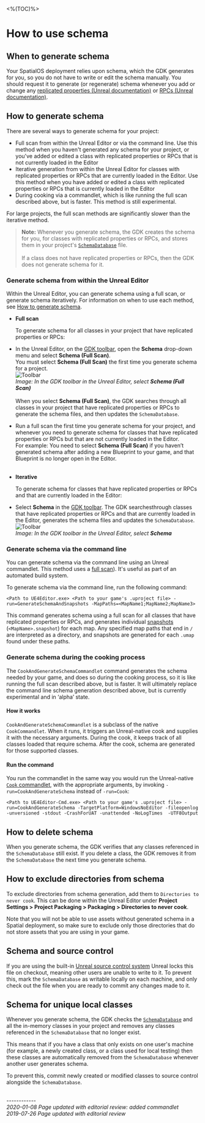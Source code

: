 <%(TOC)%>

# How to use schema

## When to generate schema  
Your SpatialOS deployment relies upon schema, which the GDK generates for you, so you do not have to write or edit the schema manually. You should request it to generate (or regenerate) schema whenever you add or change any [replicated properties (Unreal documentation)](https://docs.unrealengine.com/en-US/Gameplay/Networking/Actors/Properties) or [RPCs (Unreal documentation)](https://docs.unrealengine.com/en-us/Gameplay/Networking/Actors/RPCs).

## How to generate schema  
There are several ways to generate schema for your project: 

* Full scan from within the Unreal Editor or via the command line. Use this method when you haven't generated any schema for your project, or you've added or edited a class with replicated properties or RPCs that is not currently loaded in the Editor
* Iterative generation from within the Unreal Editor for classes with replicated properties or RPCs that are currently loaded in the Editor. Use this method when you have added or edited a class with replicated properties or RPCs that is currently loaded in the Editor
* During cooking via a commandlet, which is like running the full scan described above, but is faster. This method is still experimental.


For large projects, the full scan methods are significantly slower than the iterative method.

> **Note:** Whenever you generate schema, the GDK creates the schema for you, for classes with replicated properties or RPCs, and stores them in your project's [`SchemaDatabase`]({{urlRoot}}/content/glossary#schemadatabase) file. 
> <br><br>
> If a class does not have replicated properties or RPCs, then the GDK does not generate schema for it.

### Generate schema from within the Unreal Editor  
Within the Unreal Editor, you can generate schema using a full scan, or generate schema iteratively. For information on when to use each method, see [How to generate schema](#how-to-generate-schema).

* **Full scan** 

    To generate schema for all classes in your project that have replicated properties or RPCs:<br/>

* In the Unreal Editor, on the [GDK toolbar]({{urlRoot}}/content/unreal-editor-interface/toolbars#buttons), open the **Schema** drop-down menu and select **Schema (Full Scan)**.<br/> You must select **Schema (Full Scan)** the first time you generate schema for a project. 
    <br/> ![Toolbar]({{assetRoot}}assets/screen-grabs/toolbar/schema-button-full-scan.png)<br/>
    _Image: In the GDK toolbar in the Unreal Editor, select **Schema (Full Scan)**_<br/>
    <br/>When you select **Schema (Full Scan)**, the GDK searches through all classes in your project that have replicated properties or RPCs to generate the schema files, and then updates the `SchemaDatabase`. <br/>

* Run a full scan the first time you generate schema for your project, and whenever you need to generate schema for classes that have replicated properties or RPCs but that are not currently loaded in the Editor.<br/>For example: You need to select **Schema (Full Scan)** if you haven’t generated schema after adding a new Blueprint to your game, and that Blueprint is no longer open in the Editor.<br/><br/>

* **Iterative**

    To generate schema for classes that have replicated properties or RPCs and that are currently loaded in the Editor: <br/>

* Select **Schema** in the [GDK toolbar]({{urlRoot}}/content/unreal-editor-interface/toolbars#buttons). The GDK searchesthrough classes that have replicated properties or RPCs and that are currently loaded in the Editor, generates the schema files and updates the `SchemaDatabase`.<br/>
    ![Toolbar]({{assetRoot}}assets/screen-grabs/toolbar/schema-button.png)<br/>
    _Image: In the GDK toolbar in the Unreal Editor, select **Schema**_<br/>

### Generate schema via the command line  
You can generate schema via the command line using an Unreal commandlet. This method uses a [full scan](#how-to-generate-schema)). It's useful as part of an automated build system.

To generate schema via the command line, run the following command:

```
<Path to UE4Editor.exe> <Path to your game's .uproject file> -run=GenerateSchemaAndSnapshots -MapPaths=<MapName1;MapName2;MapName3>
```

This command generates schema using a full scan for all classes that have replicated properties or RPCs, and generates individual [snapshots]({{urlRoot}}/content/glossary#snapshot) (`<MapName>.snapshot`) for each map. Any specified map paths that end in `/` are interpreted as a directory, and snapshots are generated for each `.umap` found under these paths.


### Generate schema during the cooking process  
The `CookAndGenerateSchemaCommandlet` command generates the schema needed by your game, and does so during the cooking process, so it is like running the full scan described above, but is faster. It will ultimately replace the command line schema generation described above, but is currently experimental and in ‘alpha’ state.

#### How it works  
`CookAndGenerateSchemaCommandlet` is a subclass of the native `CookCommandlet`. When it runs, it triggers an Unreal-native cook and supplies it with the necessary arguments. During the cook, it keeps track of all classes loaded that require schema. After the cook, schema are generated for those supported classes.

#### Run the command  
You run the commandlet in the same way you would run the Unreal-native [`Cook` commandlet](https://docs.unrealengine.com/en-US/Engine/Deployment/Cooking/index.html), with the appropriate arguments, by invoking `-run=CookAndGenerateSchema` instead of `-run=Cook`: 

```
<Path to UE4Editor-Cmd.exe> <Path to your game's .uproject file> -run=CookAndGenerateSchema -TargetPlatform=WindowsNoEditor -fileopenlog -unversioned -stdout -CrashForUAT -unattended -NoLogTimes  -UTF8Output
```

## How to delete schema  
When you generate schema, the GDK verifies that any classes referenced in the `SchemaDatabase` still exist. If you delete a class, the GDK removes it from the `SchemaDatabase` the next time you generate schema.

## How to exclude directories from schema  
To exclude directories from schema generation, add them to `Directories to never cook`. This can be done within the Unreal Editor under **Project Settings > Project Packaging > Packaging > Directories to never cook**. 

Note that you will not be able to use assets without generated schema in a Spatial deployment, so make sure to exclude only those directories that do not store assets that you are using in your game.

## Schema and source control  
If you are using the built-in [Unreal source control system](https://docs.unrealengine.com/en-US/Engine/UI/SourceControl) Unreal locks this file on checkout, meaning other users are unable to write to it. To prevent this, mark the `SchemaDatabase` as writable locally on each machine, and only check out the file when you are ready to commit any changes made to it.

## Schema for unique local classes  
Whenever you generate schema, the GDK checks the [`SchemaDatabase`]({{urlRoot}}/content/glossary#schemadatabase) and all the in-memory classes in your project and removes any classes referenced in the `SchemaDatabase` that no longer exist.

This means that if you have a class that only exists on one user's machine (for example, a newly created class, or a class used for local testing) then these classes are automatically removed from the `SchemaDatabase` whenever another user generates schema.

To prevent this, commit newly created or modified classes to source control alongside the `SchemaDatabase`.

<br/>------------<br/>
_2020-01-08 Page updated with editorial review: added commandlet_<br/>
_2019-07-26 Page updated with editorial review_
